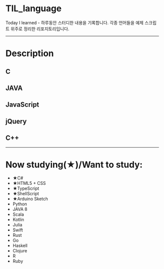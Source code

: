 # TIL_language
Today I learned - 하루동안 스터디한 내용을 기록합니다. 각종 언어들을 예제 스크립트 위주로 정리한 리포지토리입니다.
****

# Description
## C
## JAVA
## JavaScript
## jQuery
## C++
****

# Now studying(★)/Want to study:
* ★C#
* ★HTML5 + CSS
* ★TypeScript
* ★ShellScript
* ★Arduino Sketch
* Python
* JAVA 8
* Scala
* Kotlin
* Julia
* Swift
* Rust
* Go
* Haskell
* Clojure
* R
* Ruby
